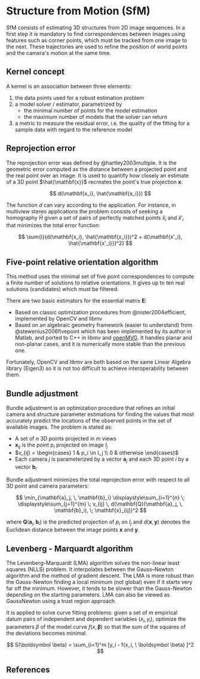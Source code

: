 # Structure from Motion (SfM)

SfM consists of estimating 3D structures from 2D image sequences. In a first step it is mandatory to find correspondences between images using features such as corner points, which must be tracked from one image to the next. These trajectories are used to refine the position of world points and the camera's motion at the same time.

## Kernel concept

A kernel is an association between three elements:

1. the data points used for a robust estimation problem
2. a model solver / estimator, parametrized by
    - the minimal number of points for the model estimation
    - the maximum number of models that the solver can return
3. a metric to measure the residual error, i.e. the quality of the fitting for a sample data with regard to the reference model

## Reprojection error

The reprojection error was defined by @hartley2003multiple. It is the geometric error computed as the distance between a projected point and the real point over an image. It is used to quantify how closely an estimate of a 3D point $\hat{\mathbf{x}}$ recreates the point's true projection $\mathbf{x}$:

$$ d(\mathbf{x_i}, \hat{\mathbf{x_i}}) $$

The function $d$ can vary according to the application. For instance, in multiview stereo applications the problem consists of seeking a homography $\hat{H}$ given a set of pairs of perfectly matched points $\hat{x}_i$ and $\hat{x}'_i$ that minimizes the total error function:

$$ \sum{i}{d(\mathbf{x_i}, \hat{\mathbf{x_i}})^2 + d(\mathbf{x'_i}, \hat{\mathbf{x'_i}})^2} $$

## Five-point relative orientation algorithm

This method uses the minimal set of five point correspondences to compute a finite number of solutions to relative orientations. It gives up to ten real solutions (candidates) which must be filtered.

There are two basic estimators for the essential matrix $\mathbf{E}$:

- Based on classic optimization procedures from @nister2004efficient, implemented by OpenCV and libmv
- Based on an algebraic geometry framework (easier to understand) from @stewenius2006fivepoint which has been implemented by its author in Matlab, and ported to C++ in libmv and [openMVG](https://github.com/openMVG/openMVG/blob/master/src/openMVG/multiview/solver_essential_five_point.hpp). It handles planar and non-planar cases, and it is numerically more stable than the previous one.

Fortunately, OpenCV and libmv are both based on the same Linear Algebra library (Eigen3) so it is not too difficult to achieve interoperability between them.

## Bundle adjustment

Bundle adjustment is an optimization procedure that refines an initial camera and structure parameter estimations for finding the values that most accurately predict the locations of the observed points in the set of available images. The problem is stated as:

- A set of $n$ 3D points projected in $m$ views
- $\mathbf{x}_{ij}$ is the point $p_i$ projected on image $I_j$
- $v_{ij} = \begin{cases} 1 & p_i \in I_j \\ 0 & otherwise \end{cases}$
- Each camera $j$ is parameterized by a vector $\mathbf{a}_j$ and each 3D point $i$ by a vector $\mathbf{b}_i$

Bundle adjustment minimizes the total reprojection error with respect to all 3D point and camera parameters:

$$ \min_{\mathbf{a}_j, \, \mathbf{b}_i} \displaystyle\sum_{i=1}^{n} \; \displaystyle\sum_{j=1}^{m} \; v_{ij} \, d(\mathbf{Q}(\mathbf{a}_j, \, \mathbf{b}_i), \; \mathbf{x}_{ij})^2 $$

where $\mathbf{Q}(\mathbf{a}_j, \mathbf{b}_i)$ is the predicted projection of $p_i$ on $I_j$ and $d(\mathbf{x}, \mathbf{y})$ denotes the Euclidean distance between the image points $\mathbf{x}$ and $\mathbf{y}$.

## Levenberg - Marquardt algorithm

The Levenberg–Marquardt (LMA) algorithm solves the non-linear least squares (NLLS) problem. It interpolates between the Gauss–Newton algorithm and the method of gradient descent. The LMA is more robust than the Gauss-Newton finding a local minimum (not global) even if it starts very far off the minimum. However, it tends to be slower than the Gauss-Newton depending on the starting parameters. LMA can also be viewed as GaussNewton using a trust region approach.

It is applied to solve curve fitting problems: given a set of $m$ empirical datum pairs of independent and dependent variables $(x_i, y_i)$, optimize the parameters $\beta$ of the model curve $f(x, \boldsymbol \beta)$ so that the sum of the squares of the deviations becomes minimal.

$$ S(\boldsymbol \beta) = \sum_{i=1}^m [y_i - f(x_i, \ \boldsymbol \beta) ]^2 $$

## References